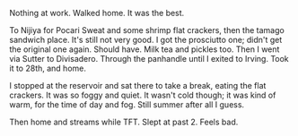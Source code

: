 Nothing at work. Walked home. It was the best.

To Nijiya for Pocari Sweat and some shrimp flat crackers, then the tamago sandwich place. It's still not very good. I got the prosciutto one; didn't get the original one again. Should have. Milk tea and pickles too. Then I went via Sutter to Divisadero. Through the panhandle until I exited to Irving. Took it to 28th, and home.

I stopped at the reservoir and sat there to take a break, eating the flat crackers. It was so foggy and quiet. It wasn't cold though; it was kind of warm, for the time of day and fog. Still summer after all I guess.

Then home and streams while TFT. Slept at past 2. Feels bad.
